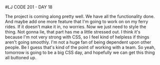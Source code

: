 #LJ CODE 201 - DAY 18

The project is coming along pretty well. We have all the functionality done. And maybe add one more feature that I'm going to work on on my ferry rides. If it doesn't make it in, no worries. Now we just need to style the thing. Not gonna lie, that part has me a little stressed out. I think it's because I'm not very strong with CSS, so I feel kind of helpless if things aren't going smoothly. I'm not a huge fan of being dependent upon other people. Be I guess that's kind of the point of working with a team. So yeah, tomorrow is going to be a big CSS day, and hopefully we can get this thing all buttoned up.
